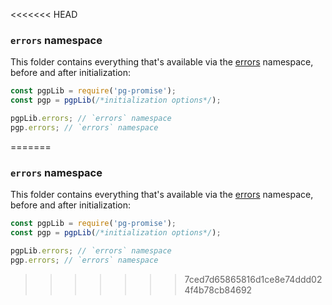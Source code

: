 <<<<<<< HEAD
### `errors` namespace

This folder contains everything that's available via the [errors] namespace, before and after initialization:

```js
const pgpLib = require('pg-promise');
const pgp = pgpLib(/*initialization options*/);

pgpLib.errors; // `errors` namespace
pgp.errors; // `errors` namespace
```

[errors]:http://vitaly-t.github.io/pg-promise/errors.html 
=======
### `errors` namespace

This folder contains everything that's available via the [errors] namespace, before and after initialization:

```js
const pgpLib = require('pg-promise');
const pgp = pgpLib(/*initialization options*/);

pgpLib.errors; // `errors` namespace
pgp.errors; // `errors` namespace
```

[errors]:http://vitaly-t.github.io/pg-promise/errors.html 
>>>>>>> 7ced7d65865816d1ce8e74ddd024f4b78cb84692

